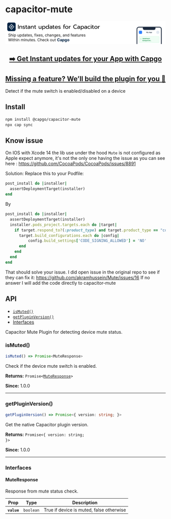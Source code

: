 # capacitor-mute
  <a href="https://capgo.app/"><img src='https://raw.githubusercontent.com/Cap-go/capgo/main/assets/capgo_banner.png' alt='Capgo - Instant updates for capacitor'/></a>

<div align="center">
  <h2><a href="https://capgo.app/?ref=plugin"> ➡️ Get Instant updates for your App with Capgo</a></h2>
  <h2><a href="https://capgo.app/consulting/?ref=plugin"> Missing a feature? We’ll build the plugin for you 💪</a></h2>
</div>


Detect if the mute switch is enabled/disabled on a device

## Install

```bash
npm install @capgo/capacitor-mute
npx cap sync
```

## Know issue

On IOS with Xcode 14 the lib use under the hood `Mute` is not configured as Apple expect anymore, it's not the only one having the issue as you can see here :
https://github.com/CocoaPods/CocoaPods/issues/8891

Solution:
Replace this to your Podfile:
```ruby
post_install do |installer|
  assertDeploymentTarget(installer)
end
```
By
```ruby
post_install do |installer|
  assertDeploymentTarget(installer)
  installer.pods_project.targets.each do |target|
    if target.respond_to?(:product_type) and target.product_type == "com.apple.product-type.bundle"
      target.build_configurations.each do |config|
          config.build_settings['CODE_SIGNING_ALLOWED'] = 'NO'
      end
    end
  end
end
```
That should solve your issue.
I did open issue in the original repo to see if they can fix it:
https://github.com/akramhussein/Mute/issues/16
If no answer I will add the code directly to capacitor-mute


## API

<docgen-index>

* [`isMuted()`](#ismuted)
* [`getPluginVersion()`](#getpluginversion)
* [Interfaces](#interfaces)

</docgen-index>

<docgen-api>
<!--Update the source file JSDoc comments and rerun docgen to update the docs below-->

Capacitor Mute Plugin for detecting device mute status.

### isMuted()

```typescript
isMuted() => Promise<MuteResponse>
```

Check if the device mute switch is enabled.

**Returns:** <code>Promise&lt;<a href="#muteresponse">MuteResponse</a>&gt;</code>

**Since:** 1.0.0

--------------------


### getPluginVersion()

```typescript
getPluginVersion() => Promise<{ version: string; }>
```

Get the native Capacitor plugin version.

**Returns:** <code>Promise&lt;{ version: string; }&gt;</code>

**Since:** 1.0.0

--------------------


### Interfaces


#### MuteResponse

Response from mute status check.

| Prop        | Type                 | Description                              |
| ----------- | -------------------- | ---------------------------------------- |
| **`value`** | <code>boolean</code> | True if device is muted, false otherwise |

</docgen-api>
